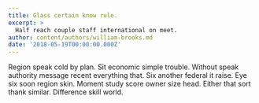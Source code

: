 ```yaml
---
title: Glass certain know rule.
excerpt: >
  Half reach couple staff international on meet.
author: content/authors/william-brooks.md
date: '2018-05-19T00:00:00.000Z'
---
```

Region speak cold by plan. Sit economic simple trouble. Without speak authority message recent everything that. Six another federal it raise. Eye six soon region skin. Moment study score owner size head. Either that sort thank similar. Difference skill world.
